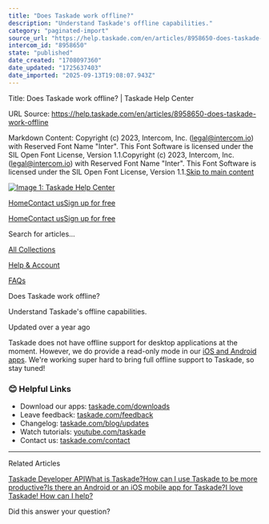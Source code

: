 ```yaml
---
title: "Does Taskade work offline?"
description: "Understand Taskade's offline capabilities."
category: "paginated-import"
source_url: "https://help.taskade.com/en/articles/8958650-does-taskade-work-offline"
intercom_id: "8958650"
state: "published"
date_created: "1708097360"
date_updated: "1725637403"
date_imported: "2025-09-13T19:08:07.943Z"
---
```


Title: Does Taskade work offline? | Taskade Help Center

URL Source: https://help.taskade.com/en/articles/8958650-does-taskade-work-offline

Markdown Content:
Copyright (c) 2023, Intercom, Inc. (legal@intercom.io) with Reserved Font Name "Inter". This Font Software is licensed under the SIL Open Font License, Version 1.1.Copyright (c) 2023, Intercom, Inc. (legal@intercom.io) with Reserved Font Name "Inter". This Font Software is licensed under the SIL Open Font License, Version 1.1.[Skip to main content](https://help.taskade.com/en/articles/8958650-does-taskade-work-offline#main-content)

[![Image 1: Taskade Help Center](https://downloads.intercomcdn.com/i/o/490280/d14603621e78c833c2d0e66f/2d1230f35f3009fff25b2989e93312a5.png)](https://help.taskade.com/en/)

[Home](https://www.taskade.com/)[Contact us](https://www.taskade.com/contact)[Sign up for free](https://www.taskade.com/signup)

[Home](https://www.taskade.com/)[Contact us](https://www.taskade.com/contact)[Sign up for free](https://www.taskade.com/signup)

Search for articles...

[All Collections](https://help.taskade.com/en/)

[Help & Account](https://help.taskade.com/en/collections/8400891-help-account)

[FAQs](https://help.taskade.com/en/collections/8400898-faqs)

Does Taskade work offline?

Understand Taskade's offline capabilities.

Updated over a year ago

Taskade does not have offline support for desktop applications at the moment. However, we do provide a read-only mode in our [iOS and Android apps](https://www.taskade.com/downloads). We're working super hard to bring full offline support to Taskade, so stay tuned!

### 😊 Helpful Links

*   Download our apps: [taskade.com/downloads](https://taskade.com/downloads) 
*   Leave feedback: [taskade.com/feedback](https://taskade.com/feedback) 
*   Changelog: [taskade.com/blog/updates](https://taskade.com/blog/updates) 
*   Watch tutorials: [youtube.com/taskade](https://youtube.com/taskade) 
*   Contact us: [taskade.com/contact](https://taskade.com/contact) 

* * *

Related Articles

[Taskade Developer API](https://help.taskade.com/en/articles/8958531-taskade-developer-api)[What is Taskade?](https://help.taskade.com/en/articles/8958642-what-is-taskade)[How can I use Taskade to be more productive?](https://help.taskade.com/en/articles/8958648-how-can-i-use-taskade-to-be-more-productive)[Is there an Android or an iOS mobile app for Taskade?](https://help.taskade.com/en/articles/8958668-is-there-an-android-or-an-ios-mobile-app-for-taskade)[I love Taskade! How can I help?](https://help.taskade.com/en/articles/8958672-i-love-taskade-how-can-i-help)

Did this answer your question?
